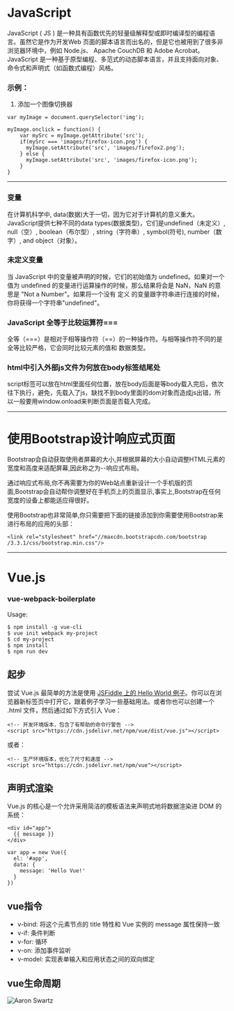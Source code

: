 # JavaScript  
JavaScript ( JS ) 是一种具有函数优先的轻量级解释型或即时编译型的编程语言。虽然它是作为开发Web 页面的脚本语言而出名的，但是它也被用到了很多非浏览器环境中，例如 Node.js、 Apache CouchDB 和 Adobe Acrobat。JavaScript 是一种基于原型编程、多范式的动态脚本语言，并且支持面向对象、命令式和声明式（如函数式编程）风格。

### 示例：
1. 添加一个图像切换器
```
var myImage = document.querySelector('img');

myImage.onclick = function() {
    var mySrc = myImage.getAttribute('src');
    if(mySrc === 'images/firefox-icon.png') {
      myImage.setAttribute('src', 'images/firefox2.png');
    } else {
      myImage.setAttribute('src', 'images/firefox-icon.png');
    }
}
```

----

### 变量
在计算机科学中, data(数据)大于一切，因为它对于计算机的意义重大。JavaScript提供七种不同的data types(数据类型)，它们是undefined（未定义）, null（空）, boolean（布尔型）, string（字符串）, symbol(符号), number（数字）, and object（对象）。

### 未定义变量
当 JavaScript 中的变量被声明的时候，它们的初始值为 undefined。如果对一个值为 undefined 的变量进行运算操作的时候，那么结果将会是 NaN，NaN 的意思是 "Not a Number"。如果将一个没有 定义 的变量跟字符串进行连接的时候，你将获得一个字符串"undefined"。

### JavaScript 全等于比较运算符===
全等（===）是相对于相等操作符（==）的一种操作符。与相等操作符不同的是全等比较严格，它会同时比较元素的值和 数据类型。


### html中引入外部js文件为何放在body标签结尾处

script标签可以放在html里面任何位置，放在body后面是等body载入完后，依次往下执行，避免，先载入了js，缺找不到body里面的dom对象而造成js出错，所以一般要用window.onload来判断页面是否载入完成。

----

# 使用Bootstrap设计响应式页面

Bootstrap会自动获取使用者屏幕的大小,并根据屏幕的大小自动调整HTML元素的宽度和高度来适配屏幕,因此称之为--响应式布局。

通过响应式布局,你不再需要为你的Web站点重新设计一个手机版的页面,Bootstrap会自动帮你调整好在手机页上的页面显示,事实上,Bootstrap在任何宽度的设备上都能适应得很好。

使用Bootstrap也非常简单,你只需要把下面的链接添加到你需要使用Bootstrap来进行布局的应用的头部：

```
<link rel="stylesheet" href="//maxcdn.bootstrapcdn.com/bootstrap /3.3.1/css/bootstrap.min.css"/>
```

----

# Vue.js

### vue-webpack-boilerplate

Usage:
```
$ npm install -g vue-cli
$ vue init webpack my-project
$ cd my-project
$ npm install
$ npm run dev
```

## 起步

尝试 Vue.js 最简单的方法是使用 [JSFiddle 上的 Hello World 例子](https://jsfiddle.net/chrisvfritz/50wL7mdz/)。你可以在浏览器新标签页中打开它，跟着例子学习一些基础用法。或者你也可以创建一个 .html 文件，然后通过如下方式引入 Vue：
```
<!-- 开发环境版本，包含了有帮助的命令行警告 -->
<script src="https://cdn.jsdelivr.net/npm/vue/dist/vue.js"></script>
```
或者：
```
<!-- 生产环境版本，优化了尺寸和速度 -->
<script src="https://cdn.jsdelivr.net/npm/vue"></script>
```

## 声明式渲染
Vue.js 的核心是一个允许采用简洁的模板语法来声明式地将数据渲染进 DOM 的系统：
```
<div id="app">
  {{ message }}
</div>
```
```
var app = new Vue({
  el: '#app',
  data: {
    message: 'Hello Vue!'
  }
})
```
## vue指令
- v-bind: 将这个元素节点的 title 特性和 Vue 实例的 message 属性保持一致
- v-if: 条件判断
- v-for: 循环
- v-on: 添加事件监听
- v-model: 实现表单输入和应用状态之间的双向绑定

## vue生命周期
![Aaron Swartz](https://cn.vuejs.org/images/lifecycle.png)
